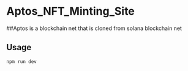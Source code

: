 # Aptos_NFT_Minting_Site

##Aptos is a blockchain net that is cloned from solana blockchain net

## Usage

``
npm run dev
``
